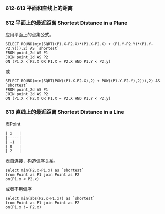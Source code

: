 ### 612-613 平面和直线上的距离

### 612 平面上的最近距离 Shortest Distance in a Plane

应用平面上的点集公式。

```mysql
SELECT ROUND(min(SQRT((P1.X-P2.X)*(P1.X-P2.X) + (P1.Y-P2.Y)*(P1.Y-P2.Y))),2) AS `shortest`
FROM point_2d AS P1 
JOIN point_2d AS P2 
ON (P1.X < P2.X OR P1.X = P2.X AND P1.Y < P2.y)
```

或

```mysql
SELECT ROUND(min(SQRT(POW((P1.X-P2.X),2) + POW((P1.Y-P2.Y),2))),2) AS `shortest`
FROM point_2d AS P1 
JOIN point_2d AS P2 
ON (P1.X < P2.X OR P1.X = P2.X AND P1.Y < P2.y)
```

### 613 直线上的最近距离 Shortest Distance in a Line

表Point

```
| x   |
|-----|
| -1  |
| 0   |
| 2   |
```

表自连接，构造偏序关系。

```mysql
select min(P2.x-P1.x) as `shortest`
from Point as P1 join Point as P2
on(P1.x < P2.x)
```

或者不用偏序

```mysql
select min(abs(P2.x-P1.x)) as `shortest`
from Point as P1 join Point as P2
on(P1.x != P2.x)
```